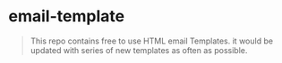 # email-template
> This repo contains free to use HTML email Templates.
it would be updated with series of new templates as often as possible.
